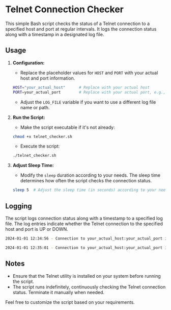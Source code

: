 # Telnet Connection Checker

This simple Bash script checks the status of a Telnet connection to a specified host and port at regular intervals. It logs the connection status along with a timestamp in a designated log file.

## Usage

1. **Configuration:**
    - Replace the placeholder values for `HOST` and `PORT` with your actual host and port information.

    ```bash
    HOST="your_actual_host"      # Replace with your actual host
    PORT=your_actual_port        # Replace with your actual port, e.g., 3306, 6070
    ```

    - Adjust the `LOG_FILE` variable if you want to use a different log file name or path.

2. **Run the Script:**
    - Make the script executable if it's not already:

    ```bash
    chmod +x telnet_checker.sh
    ```

    - Execute the script:

    ```bash
    ./telnet_checker.sh
    ```

3. **Adjust Sleep Time:**
    - Modify the `sleep` duration according to your needs. The sleep time determines how often the script checks the connection status.

    ```bash
    sleep 5  # Adjust the sleep time (in seconds) according to your needs
    ```

## Logging

The script logs connection status along with a timestamp to a specified log file. The log entries indicate whether the Telnet connection to the specified host and port is UP or DOWN.

```bash
2024-01-01 12:34:56 - Connection to your_actual_host:your_actual_port is UP
```

```bash
2024-01-01 12:35:01 - Connection to your_actual_host:your_actual_port is DOWN
```

## Notes

- Ensure that the Telnet utility is installed on your system before running the script.
- The script runs indefinitely, continuously checking the Telnet connection status. Terminate it manually when needed.

Feel free to customize the script based on your requirements.
